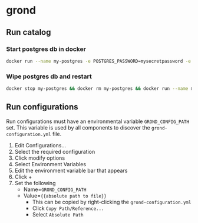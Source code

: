 # grond

## Run catalog
### Start postgres db in docker
```bash
docker run --name my-postgres -e POSTGRES_PASSWORD=mysecretpassword -e POSTGRES_DB=catalog -p 5432:5432 -d postgres
```
### Wipe postgres db and restart
```bash
docker stop my-postgres && docker rm my-postgres && docker run --name my-postgres -e POSTGRES_PASSWORD=mysecretpassword -e POSTGRES_DB=catalog -p 5432:5432 -d postgres
```

## Run configurations
Run configurations must have an environmental variable `GROND_CONFIG_PATH` set. This variable is used by all components 
to discover the `grond-configuration.yml` file.

1. Edit Configurations...
2. Select the required configuration
3. Click modify options
4. Select Environment Variables
5. Edit the environment variable bar that appears
6. Click +
7. Set the following 
   - Name=`GROND_CONFIG_PATH`
   - Value=`{{absolute path to file}}`
     - This can be copied by right-clicking the `grond-configuration.yml`
     - Click `Copy Path/Reference...`
     - Select `Absolute Path`